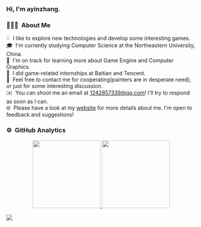 <h3>Hi, I'm ayinzhang.</h3>

### 👨🏻‍💻 &nbsp;About Me

💡 &nbsp;I like to explore new technologies and develop some interesting games.\
🎓 &nbsp;I'm currently studying Computer Science at the Northeastern University, China.\
🌱 &nbsp;I'm on track for learning more about Game Engine and Computer Graphics.\
💼 &nbsp;I did game-related internships at Baitian and Tencent.\
💬 &nbsp;Feel free to contact me for cooperating(painters are in desperate need), or just for some interesting discussion.\
✉️ &nbsp;You can shoot me an email at 1242857339@qq.com! I'll try to respond as soon as I can.\
🌐 &nbsp;Please have a look at my [website](https://ayinzhang.github.io/) for more details about me. I'm open to feedback and suggestions!

### ⚙️ &nbsp;GitHub Analytics

<p align="center">
<a href="https://github.com/ayinzhang">
<img height="180em" src="https://github-readme-stats-eight-theta.vercel.app/api?username=ayinzhang&show_icons=true&theme=algolia&include_all_commits=true&count_private=true"/>
  <img height="180em" src="https://github-readme-stats-eight-theta.vercel.app/api/top-langs/?username=ayinzhang&layout=compact&langs_count=8&theme=algolia"/>
</a>
</p>

<img src="https://cdn.jsdelivr.net/gh/ayinzhang/ayinzhang/profile-3d-contrib/profile-night-rainbow.svg" />

